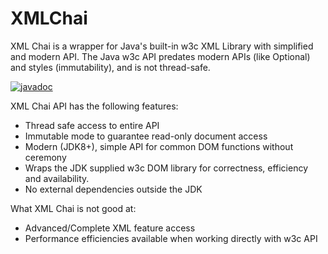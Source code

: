 # XMLChai
XML Chai is a wrapper for Java's built-in w3c XML Library with simplified and modern API.  The Java 
w3c API predates modern APIs (like Optional) and styles (immutability), and is not thread-safe.

[![javadoc](https://javadoc.io/badge2/org.jrivard.xmlchai/xmlchai/javadoc.svg)](https://javadoc.io/doc/org.jrivard.xmlchai/xmlchai)

XML Chai API has the following features:

* Thread safe access to entire API
* Immutable mode to guarantee read-only document access
* Modern (JDK8+), simple API for common DOM functions without ceremony
* Wraps the JDK supplied w3c DOM library for correctness, efficiency and availability.
* No external dependencies outside the JDK

What XML Chai is not good at:

* Advanced/Complete XML feature access
* Performance efficiencies available when working directly with w3c API

